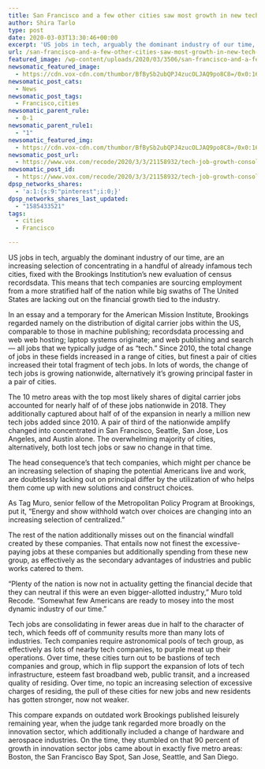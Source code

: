 ```yaml
---
title: San Francisco and a few other cities saw most growth in new tech jobs
author: Shira Tarlo
type: post
date: 2020-03-03T13:30:46+00:00
excerpt: 'US jobs in tech, arguably the dominant industry of our time, are increasingly concentrating in a handful of already prominent tech cities, according to the Brookings Institution’s new analysis of census data. This means that tech companies are sourcing employment from a more stratified portion of the country while vast swaths of America are missing&hellip;'
url: /san-francisco-and-a-few-other-cities-saw-most-growth-in-new-tech-jobs/
featured_image: /wp-content/uploads/2020/03/3506/san-francisco-and-a-few-other-cities-saw-most-growth-in-new-tech-jobs.png
newsomatic_featured_image:
  - https://cdn.vox-cdn.com/thumbor/BfBySb2ubQPJ4zucOLJAQ9po8C8=/0x0:1680x1680/fit-in/1200x630/filters:fill(ffffff)/cdn.vox-cdn.com/uploads/chorus_asset/file/19761382/SYY7F_how_tech_jobs_have_changed_in_the_100_largest_metro_areas.png
newsomatic_post_cats:
  - News
newsomatic_post_tags:
  - Francisco,cities
newsomatic_parent_rule:
  - 0-1
newsomatic_parent_rule1:
  - "1"
newsomatic_featured_img:
  - https://cdn.vox-cdn.com/thumbor/BfBySb2ubQPJ4zucOLJAQ9po8C8=/0x0:1680x1680/fit-in/1200x630/filters:fill(ffffff)/cdn.vox-cdn.com/uploads/chorus_asset/file/19761382/SYY7F_how_tech_jobs_have_changed_in_the_100_largest_metro_areas.png
newsomatic_post_url:
  - https://www.vox.com/recode/2020/3/3/21158932/tech-job-growth-consolidation-brookings-cities-metros-digital-services
newsomatic_post_id:
  - https://www.vox.com/recode/2020/3/3/21158932/tech-job-growth-consolidation-brookings-cities-metros-digital-services
dpsp_networks_shares:
  - 'a:1:{s:9:"pinterest";i:0;}'
dpsp_networks_shares_last_updated:
  - "1585433521"
tags:
  - cities
  - Francisco

---
```

<div class="c-entry-content">
  <p id="HoMHK3">
    US jobs in tech, arguably the dominant industry of our time, are an increasing selection of concentrating in a handful of already infamous tech cities, fixed with the Brookings Institution’s new evaluation of census recordsdata. This means that tech companies are sourcing employment from a more stratified half of the nation while big swaths of The United States are lacking out on the financial growth tied to the industry.
  </p>
  
  <p id="tKNvda">
    In an essay and a temporary for the American Mission Institute, Brookings regarded namely on the distribution of digital carrier jobs within the US, comparable to those in machine publishing; recordsdata processing and web web hosting; laptop systems originate; and web publishing and search — all jobs that we typically judge of as “tech.” Since 2010, the total change of jobs in these fields increased in a range of cities, but finest a pair of cities increased their total fragment of tech jobs. In lots of words, the change of tech jobs is growing nationwide, alternatively it’s growing principal faster in a pair of cities.
  </p>
  
  <div id="i3mqK5">
    <div id="datawrapper-8YbZM" data-analytics-viewport="datawrapper" data-iframe-fallback="https://img.datawrapper.de/8YbZM/full.png" data-iframe-fallback-width="700" data-iframe-fallback-height="576" data-iframe-fallback-alt="" data-iframe="//datawrapper.dwcdn.net/8YbZM/5/" data-iframe-width="700" data-iframe-height="576" data-iframe-layout="responsive" data-iframe-title="Metro areas with the biggest change in tech job share, 2010-2018" data-iframe-resizable="">
    </div></p>
  </div>
  
  <p id="FmP4wS">
    The 10 metro areas with the top most likely shares of digital carrier jobs accounted for nearly half of of these jobs nationwide in 2018. They additionally captured about half of of the expansion in nearly a million new tech jobs added since 2010. A pair of third of the nationwide amplify changed into concentrated in San Francisco, Seattle, San Jose, Los Angeles, and Austin alone. The overwhelming majority of cities, alternatively, both lost tech jobs or saw no change in that time.
  </p>
  
  <div id="eKVhsz">
    <div id="datawrapper-SYY7F" data-analytics-viewport="datawrapper" data-iframe-fallback="https://img.datawrapper.de/SYY7F/full.png" data-iframe-fallback-width="800" data-iframe-fallback-height="800" data-iframe-fallback-alt="Circles sized by total number of digital service jobs in 2018. Hover for more info." data-iframe="//datawrapper.dwcdn.net/SYY7F/7/" data-iframe-width="800" data-iframe-height="800" data-iframe-layout="responsive" data-iframe-title="How tech jobs have changed in the 100 largest metro areas" data-iframe-resizable="">
    </div></p>
  </div>
  
  <p id="rWCB56">
    The head consequence&#8217;s that tech companies, which might per chance be an increasing selection of shaping the potential Americans live and work, are doubtlessly lacking out on principal differ by the utilization of who helps them come up with new solutions and construct choices.
  </p>
  
  <p id="kFfWEO">
    As Tag Muro, senior fellow of the Metropolitan Policy Program at Brookings, put it, “Energy and show withhold watch over choices are changing into an increasing selection of centralized.”
  </p>
  
  <p id="Yje2q6">
    The rest of the nation additionally misses out on the financial windfall created by these companies. That entails now not finest the excessive-paying jobs at these companies but additionally spending from these new group, as effectively as the secondary advantages of industries and public works catered to them.
  </p>
  
  <p id="AdsQpT">
    “Plenty of the nation is now not in actuality getting the financial decide that they can neutral if this were an even bigger-allotted industry,” Muro told Recode. “Somewhat few Americans are ready to mosey into the most dynamic industry of our time.”
  </p>
  
  <p id="1e8IrL">
    Tech jobs are consolidating in fewer areas due in half to the character of tech, which feeds off of community results more than many lots of industries. Tech companies require astronomical pools of tech group, as effectively as lots of nearby tech companies, to purple meat up their operations. Over time, these cities turn out to be bastions of tech companies and group, which in flip support the expansion of lots of tech infrastructure, esteem fast broadband web, public transit, and a increased quality of residing. Over time, no topic an increasing selection of excessive charges of residing, the pull of these cities for new jobs and new residents has gotten stronger, now not weaker.
  </p>
  
  <p id="0HnPgR">
    This compare expands on outdated work Brookings published leisurely remaining year, when the judge tank regarded more broadly on the innovation sector, which additionally included a change of hardware and aerospace industries. On the time, they stumbled on that 90 percent of growth in innovation sector jobs came about in exactly five metro areas: Boston, the San Francisco Bay Spot, San Jose, Seattle, and San Diego.
  </p></p>
</div>
